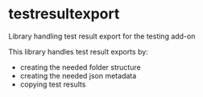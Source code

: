 # testresultexport
Library handling test result export for the testing add-on

This library handles test result exports by:
* creating the needed folder structure
* creating the needed json metadata
* copying test results
